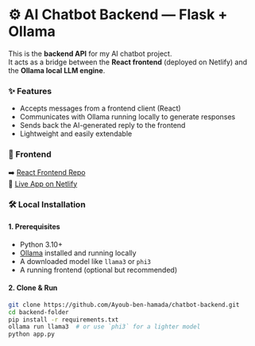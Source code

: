 # ⚙️ AI Chatbot Backend — Flask + Ollama

This is the **backend API** for my AI chatbot project.  
It acts as a bridge between the **React frontend** (deployed on Netlify) and the **Ollama local LLM engine**.


### ✨ Features

- Accepts messages from a frontend client (React)
- Communicates with Ollama running locally to generate responses
- Sends back the AI-generated reply to the frontend
- Lightweight and easily extendable


### 🔗 Frontend

➡️ [React Frontend Repo](https://github.com/your-username/your-frontend-repo)  
🔗 [Live App on Netlify](https://chatbot-react25.netlify.app/)



### 🛠️ Local Installation

#### 1. Prerequisites

- Python 3.10+
- [Ollama](https://ollama.com/) installed and running locally
- A downloaded model like `llama3` or `phi3`
- A running frontend (optional but recommended)

#### 2. Clone & Run

```bash
git clone https://github.com/Ayoub-ben-hamada/chatbot-backend.git
cd backend-folder
pip install -r requirements.txt
ollama run llama3  # or use `phi3` for a lighter model
python app.py
```
